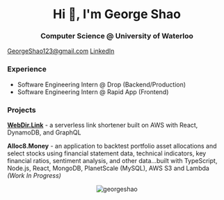 <h1 align="center">Hi 👋, I'm George Shao</h1>
<h3 align="center">Computer Science @ University of Waterloo</h3>

[GeorgeShao123@gmail.com](mailto:GeorgeShao123@gmail.com)
[LinkedIn](https://www.linkedin.com/in/georgeshao/)

### Experience
- Software Engineering Intern @ Drop (Backend/Production)
- Software Engineering Intern @ Rapid App (Frontend)

### Projects
**[WebDir.Link](https://webdir.link)** - a serverless link shortener built on AWS with React, DynamoDB, and GraphQL

**Alloc8.Money** - an application to backtest portfolio asset allocations and select stocks using financial statement data, technical indicators, key financial ratios, sentiment analysis, and other data...built with TypeScript, Node.js, React, MongoDB, PlanetScale (MySQL), AWS S3 and Lambda _(Work In Progress)_

<p align="center"> <img src="https://komarev.com/ghpvc/?username=georgeshao" alt="georgeshao" /> </p>

